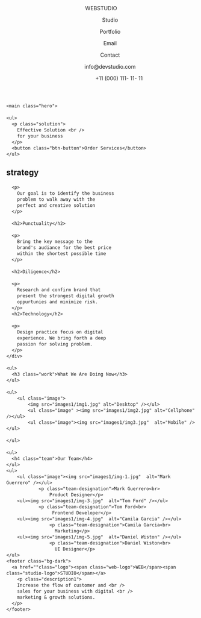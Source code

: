 <!DOCTYPE html>
<html lang="en">
  <head>
    <meta charset="UTF-8" />
    <meta name="viewport" content="width=device-width, initial-scale=1.0"/>
    <title>Web Studio</title>
    <link rel="stylesheet" href="css/style.css"/>
  </head>
  <body>
    <header>
      <nav>
        <a class="logo"><span class="web-logo">WEB</span><span class="studio-logo">STUDIO</span></a>
      </nav>
      <div>
      <ul class="list">
          <ul>
            <a class="studio">Studio</a>
          </ul> 
          <ul>
          <a>Portfolio</a>
      </ul>
         <ul>
            <a>Email</a>
         </ul>
         <ul>
            <a>Contact</a>
         </ul>
      </ul>
      </div>
        <ul>
          <ul>
          <a>info@devstudio.com</a>
         <ul>
         <ul>
          <a>+11 (000) 111- 11- 11</a>
         </ul>
      </ul>
    </header>

    <main class="hero">

    <ul>
      <p class="solution">
        Effective Solution <br />
        for your business
      </p>
      <button class="btn-button">Order Services</button>
    </ul>

  </main>
    <div>
      <h2>strategy</h2>

      <p>
        Our goal is to identify the business
        problem to walk away with the
        perfect and creative solution
      </p>

      <h2>Punctuality</h2>

      <p>
        Bring the key message to the
        brand's audiance for the best price
        within the shortest possible time
      </p>

      <h2>Diligence</h2>

      <p>
        Research and confirm brand that
        present the strongest digital growth
        oppurtunies and minimize risk.
      </p>
      <h2>Technology</h2>

      <p>
        Design practice focus on digital
        experience. We bring forth a deep
        passion for solving problem.
      </p>
    </div>

    <ul>
      <h3 class="work">What We Are Doing Now</h3>
    </ul>

    <ul>
        <ul class="image">
            <img src="images1/img1.jpg" alt="Desktop" /></ul>
            <ul class="image" ><img src="images1/img2.jpg" alt="Cellphone" /></ul>
            <ul class="image"><img src="images1/img3.jpg"  alt="Mobile" /> </ul>
      
    </ul>

    <ul>
      <h4 class="team">Our Team</h4>
    </ul>
    <ul>
        <ul class="image"><img src="images1/img-1.jpg"  alt="Mark Guerrero" /></ul>
                <p class="team-designation">Mark Guerrero<br>
                    Product Designer</p>
        <ul><img src="images1/img-3.jpg"  alt="Tom Ford" /></ul>
                <p class="team-designation">Tom Ford<br>
                     Frontend Developer</p>
        <ul><img src="images1/img-4.jpg"  alt="Camila Garcia" /></ul>
                    <p class="team-designation">Camila Garcia<br>
                      Marketing</p>
        <ul><img src="images1/img-5.jpg"  alt="Daniel Wiston" /></ul>
                    <p class="team-designation">Daniel Wiston<br>
                      UI Designer</p>
    </ul>
    <footer class="bg-dark">
      <a href=""class="logo"><span class="web-logo">WEB</span><span class="studio-logo">STUDIO</span></a>
        <p class="description1">
        Increase the flow of customer and <br />
        sales for your business with digital <br />
        marketing & growth solutions.
      </p>
    </footer>
  </body>
</html>

